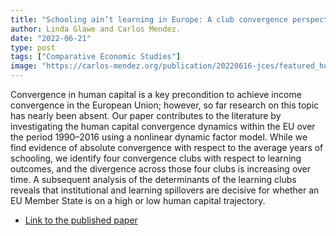 ```yaml
---
title: "Schooling ain’t learning in Europe: A club convergence perspective"
author: Linda Glawe and Carlos Mendez.
date: "2022-06-21"
type: post
tags: ["Comparative Economic Studies"]
image: "https://carlos-mendez.org/publication/20220616-jces/featured_hu560ca697c410df9b5815509881526529_93185_720x0_resize_q75_lanczos.jpg"
---
```



Convergence in human capital is a key precondition to achieve income convergence in the European Union; however, so far research on this topic has nearly been absent. Our paper contributes to the literature by investigating the human capital convergence dynamics within the EU over the period 1990–2016 using a nonlinear dynamic factor model. While we find evidence of absolute convergence with respect to the average years of schooling, we identify four convergence clubs with respect to learning outcomes, and the divergence across those four clubs is increasing over time. A subsequent analysis of the determinants of the learning clubs reveals that institutional and learning spillovers are decisive for whether an EU Member State is on a high or low human capital trajectory.



- [Link to the published paper](https://link.springer.com/article/10.1057/s41294-022-00194-3)
